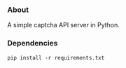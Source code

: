 ### About

A simple captcha API server in Python.

### Dependencies
```
pip install -r requirements.txt
```
